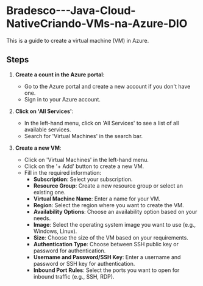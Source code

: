 # Bradesco---Java-Cloud-NativeCriando-VMs-na-Azure-DIO
This is a guide to create a virtual machine (VM) in Azure.
## Steps
1. **Create a count in the Azure portal**: 
   - Go to the Azure portal and create a new account if you don't have one.
   - Sign in to your Azure account.

2. **Click on 'All Services'**: 
   - In the left-hand menu, click on 'All Services' to see a list of all available services.
   - Search for 'Virtual Machines' in the search bar.
3. **Create a new VM**:
    - Click on 'Virtual Machines' in the left-hand menu.
    - Click on the '+ Add' button to create a new VM.
    - Fill in the required information:
      - **Subscription**: Select your subscription.
      - **Resource Group**: Create a new resource group or select an existing one.
      - **Virtual Machine Name**: Enter a name for your VM.
      - **Region**: Select the region where you want to create the VM.
      - **Availability Options**: Choose an availability option based on your needs.
      - **Image**: Select the operating system image you want to use (e.g., Windows, Linux).
      - **Size**: Choose the size of the VM based on your requirements.
      - **Authentication Type**: Choose between SSH public key or password for authentication.
      - **Username and Password/SSH Key**: Enter a username and password or SSH key for authentication.
      - **Inbound Port Rules**: Select the ports you want to open for inbound traffic (e.g., SSH, RDP). 
      